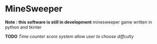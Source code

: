 # MineSweeper
**Note : this software is still in development**
minesweeper game written in python and tkinter

**TODO**
*Time counter*
*score system*
*allow user to choose diffculty*
